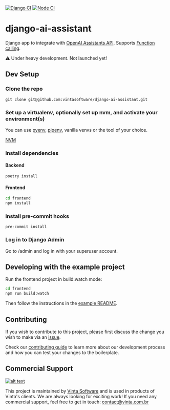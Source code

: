 [![Django CI](https://github.com/vintasoftware/django-ai-assistant/actions/workflows/django.yml/badge.svg)](https://github.com/vintasoftware/django-ai-assistant/actions/workflows/django.yml)
[![Node CI](https://github.com/vintasoftware/django-ai-assistant/actions/workflows/node.yml/badge.svg)](https://github.com/vintasoftware/django-ai-assistant/actions/workflows/node.yml)

# django-ai-assistant

Django app to integrate with [OpenAI Assistants API](https://platform.openai.com/docs/assistants/overview). Supports [Function calling](https://platform.openai.com/docs/assistants/tools/function-calling).

⚠️ Under heavy development. Not launched yet!

## Dev Setup

### Clone the repo

`git clone git@github.com:vintasoftware/django-ai-assistant.git`

### Set up a virtualenv, optionally set up nvm, and activate your environment(s)

You can use [pyenv](https://github.com/pyenv/pyenv), [pipenv](https://github.com/pypa/pipenv/blob/main/docs/installation.md), vanilla venvs or the tool of your choice.

[NVM](https://github.com/nvm-sh/nvm)

### Install dependencies

#### Backend

`poetry install`

#### Frontend

```bash
cd frontend
npm install
```

### Install pre-commit hooks

`pre-commit install`

### Log in to Django Admin

Go to /admin and log in with your superuser account.

## Developing with the example project

Run the frontend project in build:watch mode:

```bash
cd frontend
npm run build:watch
```

Then follow the instructions in the [example README](example/README.md).

## Contributing

If you wish to contribute to this project, please first discuss the change you wish to make via an [issue](https://github.com/vintasoftware/django-react-boilerplate/issues).

Check our [contributing guide](https://github.com/vintasoftware/django-react-boilerplate/blob/main/CONTRIBUTING.md) to learn more about our development process and how you can test your changes to the boilerplate.

## Commercial Support

[![alt text](https://avatars2.githubusercontent.com/u/5529080?s=80&v=4 "Vinta Logo")](https://www.vinta.com.br/)

This project is maintained by [Vinta Software](https://www.vinta.com.br/) and is used in products of Vinta's clients. We are always looking for exciting work! If you need any commercial support, feel free to get in touch: contact@vinta.com.br
